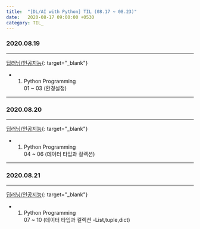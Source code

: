 ```yaml
---
title:  "[DL/AI with Python] TIL (08.17 ~ 08.23)"
date:   2020-08-17 09:00:00 +0530
category: TIL_  
---
```

### 2020.08.19
***  
[딥러닝/인공지능](https://business.fastcampus.co.kr/#){: target="_blank"}    
- 01. Python Programming  
  01 ~ 03 (환경설정)
  
***  

### 2020.08.20
***  
[딥러닝/인공지능](https://business.fastcampus.co.kr/#){: target="_blank"}    
- 01. Python Programming  
  04 ~ 06 (데이터 타입과 컬렉션)

***  

### 2020.08.21
***  
[딥러닝/인공지능](https://business.fastcampus.co.kr/#){: target="_blank"}    
- 01. Python Programming  
  07 ~ 10 (데이터 타입과 컬렉션 -List,tuple,dict)

  
  
